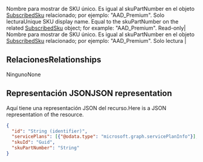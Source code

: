 <span data-ttu-id="580bd-p104">Nombre para mostrar de SKU único. Es igual al skuPartNumber en el objeto [SubscribedSku](subscribedsku.md) relacionado; por ejemplo: "AAD_Premium". Solo lectura</span><span class="sxs-lookup"><span data-stu-id="580bd-p104">Unique SKU display name. Equal to the skuPartNumber on the related [SubscribedSku](subscribedsku.md) object; for example: "AAD_Premium". Read-only</span></span>| Nombre para mostrar de SKU único. Es igual al skuPartNumber en el objeto [SubscribedSku](subscribedsku.md) relacionado; por ejemplo: "AAD_Premium". Solo lectura |

## <span data-ttu-id="580bd-132">Relaciones</span><span class="sxs-lookup"><span data-stu-id="580bd-132">Relationships</span></span>
<a id="relationships" class="xliff"></a>
<span data-ttu-id="580bd-133">Ninguno</span><span class="sxs-lookup"><span data-stu-id="580bd-133">None</span></span>

## <span data-ttu-id="580bd-134">Representación JSON</span><span class="sxs-lookup"><span data-stu-id="580bd-134">JSON representation</span></span>
<a id="json-representation" class="xliff"></a>
<span data-ttu-id="580bd-135">Aquí tiene una representación JSON del recurso.</span><span class="sxs-lookup"><span data-stu-id="580bd-135">Here is a JSON representation of the resource.</span></span>

<!-- {
  "blockType": "resource",
  "optionalProperties": [

  ],
  "@odata.type": "microsoft.graph.licenseDetails"
}-->

```json
{
  "id": "String (identifier)",
  "servicePlans": [{"@odata.type": "microsoft.graph.servicePlanInfo"}],
  "skuId": "Guid",
  "skuPartNumber": "String"
}

```

<!-- uuid: 8fcb5dbc-d5aa-4681-8e31-b001d5168d79
2015-10-25 14:57:30 UTC -->
<!-- {
  "type": "#page.annotation",
  "description": "licenseDetails resource",
  "keywords": "",
  "section": "documentation",
  "tocPath": ""
}-->
